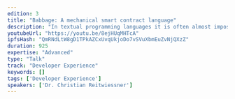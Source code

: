 ```yaml
---
edition: 3
title: "Babbage: A mechanical smart contract language"
description: "In textual programming languages it is often almost impossible to see how different parts interact and fit together. Babbage is a visual programming language that consists of simple mechanical parts that aims to be understandable even by untrained people. Since interacting components have to be physically close, modularity is already guaranteed by design. The goal of Babbage is not to make it easy to create smart contracts, but to make it possible to create smart contracts whose functionality is easy to explain and understand."
youtubeUrl: "https://youtu.be/8ejHUqMHTcA"
ipfsHash: "QmRNdLtW8gD1TPkAZCxUvqUkjoDo7vSVuXbmEuZvNjQXzZ"
duration: 925
expertise: "Advanced"
type: "Talk"
track: "Developer Experience"
keywords: []
tags: ['Developer Experience']
speakers: ['Dr. Christian Reitwiessner']
---
```

